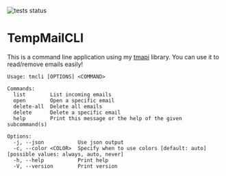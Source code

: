 ![tests status](https://github.com/doomed-neko/tmcli/workflows/Rust/badge.svg)

# TempMailCLI

This is a command line application using my [tmapi](https://github.com/doomed-neko/tmapi/) library.
You can use it to read/remove emails easily!

```
Usage: tmcli [OPTIONS] <COMMAND>

Commands:
  list        List incoming emails
  open        Open a specific email
  delete-all  Delete all emails
  delete      Delete a specific email
  help        Print this message or the help of the given subcommand(s)

Options:
  -j, --json           Use json output
  -c, --color <COLOR>  Specify when to use colors [default: auto] [possible values: always, auto, never]
  -h, --help           Print help
  -V, --version        Print version
```
